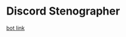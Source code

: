 # Discord Stenographer

[bot link](https://discord.com/api/oauth2/authorize?client_id=983565931492044890&permissions=103199987712&scope=applications.commands%20bot)